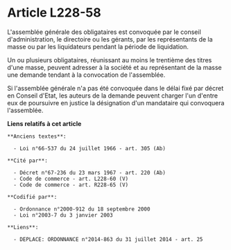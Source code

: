 # Article L228-58

L'assemblée générale des obligataires est convoquée par le conseil d'administration, le directoire ou les gérants, par les
représentants de la masse ou par les liquidateurs pendant la période de liquidation.

Un ou plusieurs obligataires, réunissant au moins le trentième des titres d'une masse, peuvent adresser à la société et au
représentant de la masse une demande tendant à la convocation de l'assemblée.

Si l'assemblée générale n'a pas été convoquée dans le délai fixé par décret en Conseil d'Etat, les auteurs de la demande
peuvent charger l'un d'entre eux de poursuivre en justice la désignation d'un mandataire qui convoquera l'assemblée.

**Liens relatifs à cet article**

	**Anciens textes**:

	  - Loi n°66-537 du 24 juillet 1966 - art. 305 (Ab)

	**Cité par**:

	  - Décret n°67-236 du 23 mars 1967 - art. 220 (Ab)
	  - Code de commerce - art. L228-60 (V)
	  - Code de commerce - art. R228-65 (V)

	**Codifié par**:

	  - Ordonnance n°2000-912 du 18 septembre 2000
	  - Loi n°2003-7 du 3 janvier 2003

	**Liens**:

	  - DEPLACE: ORDONNANCE n°2014-863 du 31 juillet 2014 - art. 25
